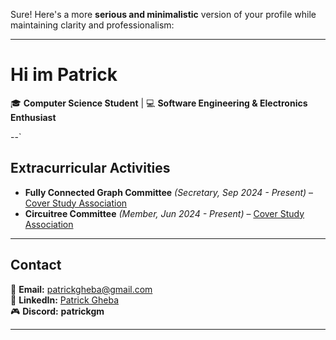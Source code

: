 Sure! Here's a more **serious and minimalistic** version of your profile while maintaining clarity and professionalism:

---

# Hi im **Patrick**  

🎓 **Computer Science Student** | 💻 **Software Engineering & Electronics Enthusiast**  

--`

## **Extracurricular Activities**  
- **Fully Connected Graph Committee** *(Secretary, Sep 2024 - Present)* – [Cover Study Association](https://www.svcover.nl/)  
- **Circuitree Committee** *(Member, Jun 2024 - Present)* – [Cover Study Association](https://www.svcover.nl/)  

---

## **Contact**  
📧 **Email:** [patrickgheba@gmail.com](mailto:patrickgheba@gmail.com)  
🔗 **LinkedIn:** [Patrick Gheba](https://www.linkedin.com/in/patrick-gheba/)  
🎮 **Discord:** **patrickgm**  

---
